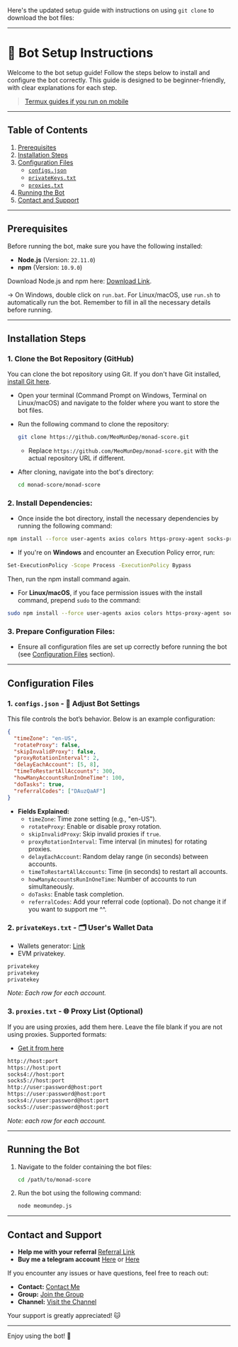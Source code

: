 Here's the updated setup guide with instructions on using `git clone` to download the bot files:

---

# 🚀 Bot Setup Instructions

Welcome to the bot setup guide! Follow the steps below to install and configure the bot correctly. This guide is designed to be beginner-friendly, with clear explanations for each step.

> [Termux guides if you run on mobile](https://github.com/MeoMunDep/Guides-for-using-my-script-on-termux)

---

## Table of Contents

1. [Prerequisites](#prerequisites)
2. [Installation Steps](#installation-steps)
3. [Configuration Files](#configuration-files)
   - [`configs.json`](#1-configsjson)
   - [`privateKeys.txt`](#2-privateKeystxt)
   - [`proxies.txt`](#4-proxiestxt)
4. [Running the Bot](#running-the-bot)
5. [Contact and Support](#contact-and-support)

---

## Prerequisites

Before running the bot, make sure you have the following installed:

- **Node.js** (Version: `22.11.0`)
- **npm** (Version: `10.9.0`)

Download Node.js and npm here: [Download Link](https://t.me/KeoAirDropFreeNe/257/1462).

-> On Windows, double click on `run.bat`. For Linux/macOS, use `run.sh` to automatically run the bot. Remember to fill in all the necessary details before running.

---

## Installation Steps

### 1. **Clone the Bot Repository (GitHub)**

You can clone the bot repository using Git. If you don't have Git installed, [install Git here](https://git-scm.com/).

- Open your terminal (Command Prompt on Windows, Terminal on Linux/macOS) and navigate to the folder where you want to store the bot files.

- Run the following command to clone the repository:

  ```bash
  git clone https://github.com/MeoMunDep/monad-score.git
  ```

  - Replace `https://github.com/MeoMunDep/monad-score.git` with the actual repository URL if different.

- After cloning, navigate into the bot's directory:

  ```bash
  cd monad-score/monad-score
  ```

### 2. **Install Dependencies:**

- Once inside the bot directory, install the necessary dependencies by running the following command:

```bash
npm install --force user-agents axios colors https-proxy-agent socks-proxy-agent ethers web3 
```

- If you're on **Windows** and encounter an Execution Policy error, run:

```bash
Set-ExecutionPolicy -Scope Process -ExecutionPolicy Bypass
```

Then, run the npm install command again.

- For **Linux/macOS**, if you face permission issues with the install command, prepend `sudo` to the command:

```bash
sudo npm install --force user-agents axios colors https-proxy-agent socks-proxy-agent ethers web3 
```

### 3. **Prepare Configuration Files:**

- Ensure all configuration files are set up correctly before running the bot (see [Configuration Files](#configuration-files) section).

---

## Configuration Files

### 1. `configs.json` - 📜 Adjust Bot Settings

This file controls the bot’s behavior. Below is an example configuration:

```json
{
  "timeZone": "en-US",
  "rotateProxy": false,
  "skipInvalidProxy": false,
  "proxyRotationInterval": 2,
  "delayEachAccount": [5, 8],
  "timeToRestartAllAccounts": 300,
  "howManyAccountsRunInOneTime": 100,
  "doTasks": true,
  "referralCodes": ["DAuzQaAF"]
}
```

- **Fields Explained:**
  - `timeZone`: Time zone setting (e.g., "en-US").
  - `rotateProxy`: Enable or disable proxy rotation.
  - `skipInvalidProxy`: Skip invalid proxies if `true`.
  - `proxyRotationInterval`: Time interval (in minutes) for rotating proxies.
  - `delayEachAccount`: Random delay range (in seconds) between accounts.
  - `timeToRestartAllAccounts`: Time (in seconds) to restart all accounts.
  - `howManyAccountsRunInOneTime`: Number of accounts to run simultaneously.
  - `doTasks`: Enable task completion.
  - `referralCodes`: Add your referral code (optional). Do not change it if you want to support me ^^.

### 2. `privateKeys.txt` - 🗂️ User's Wallet Data

- Wallets generator: [Link](https://github.com/MeoMunDep/Automatic-Ultimate-Create-Wallets-for-Airdrop)
- EVM privatekey.

```txt
privatekey
privatekey
privatekey
```

_Note: Each row for each account._

### 3. `proxies.txt` - 🌐 Proxy List (Optional)

If you are using proxies, add them here. Leave the file blank if you are not using proxies. Supported formats:

- [Get it from here](https://www.webshare.io/?referral_code=4l5kb3glsce7)


```txt
http://host:port
https://host:port
socks4://host:port
socks5://host:port
http://user:password@host:port
https://user:password@host:port
socks4://user:password@host:port
socks5://user:password@host:port
```

_Note: each row for each account._

---

## Running the Bot

1. Navigate to the folder containing the bot files:

   ```bash
   cd /path/to/monad-score
   ```

2. Run the bot using the following command:

   ```bash
   node meomundep.js
   ```

---

## Contact and Support

- **Help me with your referral** [Referral Link](https://monadscore.xyz/signup/r/DAuzQaAF)
- **Buy me a telegram account** [Here](https://t.me/KeoAirDropFreeNe/312/27801) or [Here](https://github.com/MeoMunDep/MeoMunDep)

If you encounter any issues or have questions, feel free to reach out:

- **Contact:** [Contact Me](https://t.me/MeoMunDep)
- **Group:** [Join the Group](https://t.me/KeoAirDropFreeNe)
- **Channel:** [Visit the Channel](https://t.me/KeoAirDropFreeNee)

Your support is greatly appreciated! 🐱

---

Enjoy using the bot! 🚀
